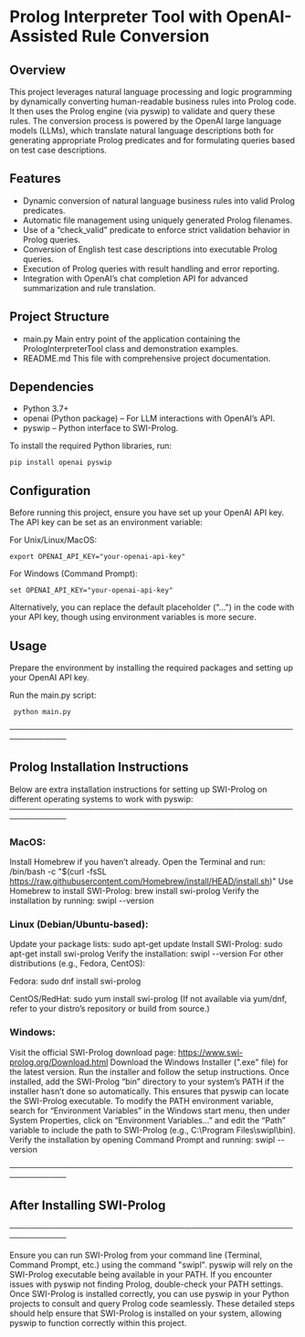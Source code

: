 # Prolog Interpreter Tool with OpenAI-Assisted Rule Conversion

## Overview
This project leverages natural language processing and logic programming by dynamically converting human-readable business rules into Prolog code. It then uses the Prolog engine (via pyswip) to validate and query these rules. The conversion process is powered by the OpenAI large language models (LLMs), which translate natural language descriptions both for generating appropriate Prolog predicates and for formulating queries based on test case descriptions.

## Features
- Dynamic conversion of natural language business rules into valid Prolog predicates.
- Automatic file management using uniquely generated Prolog filenames.
- Use of a “check_valid” predicate to enforce strict validation behavior in Prolog queries.
- Conversion of English test case descriptions into executable Prolog queries.
- Execution of Prolog queries with result handling and error reporting.
- Integration with OpenAI’s chat completion API for advanced summarization and rule translation.

## Project Structure
- main.py        Main entry point of the application containing the PrologInterpreterTool class and demonstration examples.
- README.md      This file with comprehensive project documentation.

## Dependencies
- Python 3.7+
- openai (Python package) – For LLM interactions with OpenAI’s API.
- pyswip – Python interface to SWI-Prolog.

To install the required Python libraries, run:
```
pip install openai pyswip
```
## Configuration
Before running this project, ensure you have set up your OpenAI API key. The API key can be set as an environment variable:

For Unix/Linux/MacOS:
```
export OPENAI_API_KEY="your-openai-api-key"
```
For Windows (Command Prompt):
```
set OPENAI_API_KEY="your-openai-api-key"
```
Alternatively, you can replace the default placeholder ("...") in the code with your API key, though using environment variables is more secure.

## Usage
Prepare the environment by installing the required packages and setting up your OpenAI API key.

Run the main.py script:
```
 python main.py
```


────────────────────────────────────────────────────────────
## Prolog Installation Instructions
Below are extra installation instructions for setting up SWI-Prolog on different operating systems to work with pyswip:
────────────────────────────────────────────────────────────

### MacOS:

Install Homebrew if you haven’t already. Open the Terminal and run: /bin/bash -c "$(curl -fsSL https://raw.githubusercontent.com/Homebrew/install/HEAD/install.sh)"
Use Homebrew to install SWI-Prolog: brew install swi-prolog
Verify the installation by running: swipl --version

### Linux (Debian/Ubuntu-based):

Update your package lists: sudo apt-get update
Install SWI-Prolog: sudo apt-get install swi-prolog
Verify the installation: swipl --version
For other distributions (e.g., Fedora, CentOS):

Fedora: sudo dnf install swi-prolog

CentOS/RedHat: sudo yum install swi-prolog (If not available via yum/dnf, refer to your distro’s repository or build from source.)

### Windows:

Visit the official SWI-Prolog download page: https://www.swi-prolog.org/Download.html
Download the Windows Installer (".exe" file) for the latest version.
Run the installer and follow the setup instructions.
Once installed, add the SWI-Prolog “bin” directory to your system’s PATH if the installer hasn’t done so automatically. This ensures that pyswip can locate the SWI-Prolog executable.
To modify the PATH environment variable, search for “Environment Variables” in the Windows start menu, then under System Properties, click on “Environment Variables...” and edit the “Path” variable to include the path to SWI-Prolog (e.g., C:\Program Files\swipl\bin).
Verify the installation by opening Command Prompt and running: swipl --version

────────────────────────────────────────────────────────────
## After Installing SWI-Prolog
────────────────────────────────────────────────────────────

Ensure you can run SWI-Prolog from your command line (Terminal, Command Prompt, etc.) using the command "swipl".
pyswip will rely on the SWI-Prolog executable being available in your PATH. If you encounter issues with pyswip not finding Prolog, double-check your PATH settings.
Once SWI-Prolog is installed correctly, you can use pyswip in your Python projects to consult and query Prolog code seamlessly.
These detailed steps should help ensure that SWI-Prolog is installed on your system, allowing pyswip to function correctly within this project.
